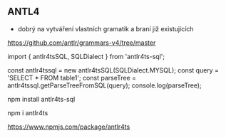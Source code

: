 ## ANTL4 

- dobrý na vytváření vlastních gramatik a braní již existujících

https://github.com/antlr/grammars-v4/tree/master


import { antlr4tsSQL, SQLDialect } from 'antlr4ts-sql';

const antlr4tssql = new antlr4tsSQL(SQLDialect.MYSQL);
const query = 'SELECT * FROM table1';
const parseTree = antlr4tssql.getParseTreeFromSQL(query);
console.log(parseTree);

npm install antlr4ts-sql



npm i antlr4ts


https://www.npmjs.com/package/antlr4ts